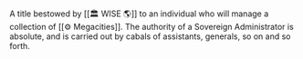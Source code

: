 A title bestowed by [[🏛 WISE 🌎]] to an individual who will manage a collection of [[⚙ Megacities]]. The authority of a Sovereign Administrator is absolute, and is carried out by cabals of assistants, generals, so on and so forth.